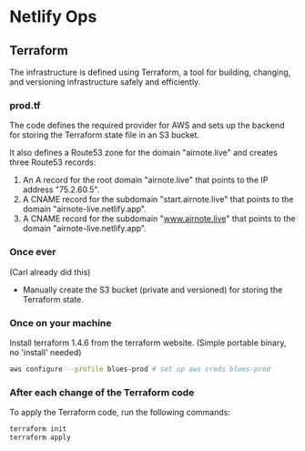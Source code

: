 # Netlify Ops

## Terraform

The infrastructure is defined using Terraform, a tool for building, changing,
and versioning infrastructure safely and efficiently.

### prod.tf

The code defines the required provider for AWS and sets up the backend for
storing the Terraform state file in an S3 bucket.

It also defines a Route53 zone for the domain "airnote.live" and creates three
Route53 records:

1. An A record for the root domain "airnote.live" that points to the IP address
   "75.2.60.5".
2. A CNAME record for the subdomain "start.airnote.live" that points to the
   domain "airnote-live.netlify.app".
3. A CNAME record for the subdomain "www.airnote.live" that points to the domain
   "airnote-live.netlify.app".

### Once ever

(Carl already did this)

- Manually create the S3 bucket (private and versioned) for storing the
  Terraform state.

### Once on your machine

Install terraform 1.4.6 from the terraform website. (Simple portable binary, no 'install' needed)

```bash
aws configure --profile blues-prod # set up aws creds blues-prod
```

### After each change of the Terraform code

To apply the Terraform code, run the following commands:

```bash
terraform init
terraform apply
```
